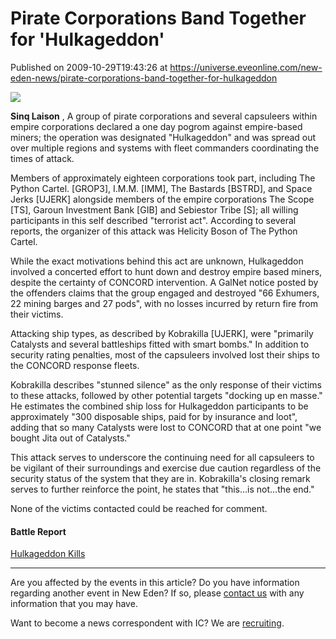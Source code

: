 # Pirate Corporations Band Together for 'Hulkageddon'
Published on 2009-10-29T19:43:26 at https://universe.eveonline.com/new-eden-news/pirate-corporations-band-together-for-hulkageddon

![](http://www.eve-ic.net/media/assets/icarticlebanner.png)  
  
 **Sinq Laison** , A group of pirate corporations and several capsuleers within empire corporations declared a one day pogrom against empire-based miners; the operation was designated "Hulkageddon" and was spread out over multiple regions and systems with fleet commanders coordinating the times of attack.  
  
Members of approximately eighteen corporations took part, including The Python Cartel. [GROP3], I.M.M. [IMM], The Bastards [BSTRD], and Space Jerks [UJERK] alongside members of the empire corporations The Scope [TS], Garoun Investment Bank [GIB] and Sebiestor Tribe [S]; all willing participants in this self described "terrorist act". According to several reports, the organizer of this attack was Helicity Boson of The Python Cartel.   
  
While the exact motivations behind this act are unknown, Hulkageddon involved a concerted effort to hunt down and destroy empire based miners, despite the certainty of CONCORD intervention. A GalNet notice posted by the offenders claims that the group engaged and destroyed "66 Exhumers, 22 mining barges and 27 pods", with no losses incurred by return fire from their victims.  
  
Attacking ship types, as described by Kobrakilla [UJERK], were "primarily Catalysts and several battleships fitted with smart bombs." In addition to security rating penalties, most of the capsuleers involved lost their ships to the CONCORD response fleets.  
  
Kobrakilla describes "stunned silence" as the only response of their victims to these attacks, followed by other potential targets "docking up en masse." He estimates the combined ship loss for Hulkageddon participants to be approximately "300 disposable ships, paid for by insurance and loot", adding that so many Catalysts were lost to CONCORD that at one point "we bought Jita out of Catalysts."  
  
This attack serves to underscore the continuing need for all capsuleers to be vigilant of their surroundings and exercise due caution regardless of the security status of the system that they are in. Kobrakilla's closing remark serves to further reinforce the point, he states that "this…is not…the end."  
  
None of the victims contacted could be reached for comment.

#### Battle Report

[Hulkageddon Kills](http://hulkageddon.griefwatch.net/index.php?p=kills)

* * *

Are you affected by the events in this article? Do you have information regarding another event in New Eden? If so, please [contact us](http://myeve.eve-online.com/news.asp?a=submitrp) with any information that you may have.  
  
Want to become a news correspondent with IC? We are [recruiting](http://www.eveonline.com/isd.asp).
